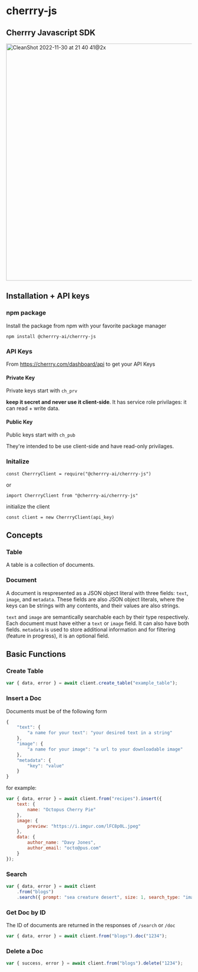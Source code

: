 # cherrry-js

## Cherrry Javascript SDK

<img width="644" alt="CleanShot 2022-11-30 at 21 40 41@2x" src="https://user-images.githubusercontent.com/42971022/204960579-371f96b7-1281-4c7a-b95a-81e4c3139020.png">


## Installation + API keys

### npm package

Install the package from npm with your favorite package manager

```
npm install @cherrry-ai/cherrry-js
```

### API Keys

From https://cherrry.com/dashboard/api to get your API Keys

#### Private Key

Private keys start with `ch_prv`

**keep it secret and never use it client-side**. It has service role privilages: it can read + write data.

#### Public Key

Public keys start with `ch_pub`

They're intended to be use client-side and have read-only privilages.

### Initalize

```
const CherrryClient = require("@cherrry-ai/cherrry-js")
```

or

```
import CherrryClient from "@cherrry-ai/cherrry-js"
```

initialize the client

```
const client = new CherrryClient(api_key)
```

## Concepts

### Table

A table is a collection of documents.

### Document

A document is respresented as a JSON object literal with three fields: `text`, `image`, and `metadata`.
These fields are also JSON object literals, where the keys can be strings with any contents, and their values are also strings.

`text` and `image` are semantically searchable each by their type respectively. Each document must have either a `text` or `image` field. It can also have both fields.
`metadata` is used to store additional information and for filtering (feature in progress), it is an optional field.

## Basic Functions

### Create Table

```js
var { data, error } = await client.create_table("example_table");
```

### Insert a Doc

Documents must be of the following form

```js
{
    "text": {
        "a name for your text": "your desired text in a string"
    },
    "image": {
        "a name for your image": "a url to your downloadable image"
    },
    "metadata": {
        "key": "value"
    }
}
```

for example:

```js
var { data, error } = await client.from("recipes").insert({
    text: {
        name: "Octopus Cherry Pie"
    },
    image: {
        preview: "https://i.imgur.com/lFC8p0L.jpeg"
    },
    data: {
        author_name: "Davy Jones",
        author_email: "octo@pus.com"
    }
});
```

### Search

```js
var { data, error } = await client
    .from("blogs")
    .search({ prompt: "sea creature desert", size: 1, search_type: "image" });
```

### Get Doc by ID

The ID of documents are returned in the responses of `/search` or `/doc`

```js
var { data, error } = await client.from("blogs").doc("1234");
```

### Delete a Doc

```js
var { success, error } = await client.from("blogs").delete("1234");
```
